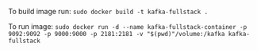 To build image run:
    `sudo docker build -t kafka-fullstack .`

To run image:
    `sudo docker run -d --name kafka-fullstack-container -p 9092:9092 -p 9000:9000 -p 2181:2181 -v "$(pwd)"/volume:/kafka kafka-fullstack`
